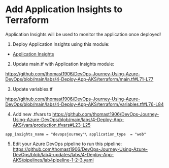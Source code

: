 # Add Application Insights to Terraform

Application Insights will be used to monitor the application once deployed!

1. Deploy Application Insights using this module: 

- [Application Insights](https://github.com/thomast1906/DevOps-Journey-Using-Azure-DevOps/tree/main/labs/4-Deploy-App-AKS/terraform/modules/appinsights)

2. Update main.tf with Application Insights module:

https://github.com/thomast1906/DevOps-Journey-Using-Azure-DevOps/blob/main/labs/4-Deploy-App-AKS/terraform/main.tf#L71-L77


3. Update variables.tf

https://github.com/thomast1906/DevOps-Journey-Using-Azure-DevOps/blob/main/labs/4-Deploy-App-AKS/terraform/variables.tf#L76-L84

4. Add new .tfvars to https://github.com/thomast1906/DevOps-Journey-Using-Azure-DevOps/blob/main/labs/4-Deploy-App-AKS/vars/production.tfvars#L23-L25

`app_insights_name = "devopsjourney"\
 application_type  = "web"`

5. Edit your Azure DevOps pipeline to run this pipeline: https://github.com/thomast1906/DevOps-Journey-Using-Azure-DevOps/blob/lab4-updates/labs/4-Deploy-App-AKS/pipelines/lab4pipeline-1-2-3.yaml 